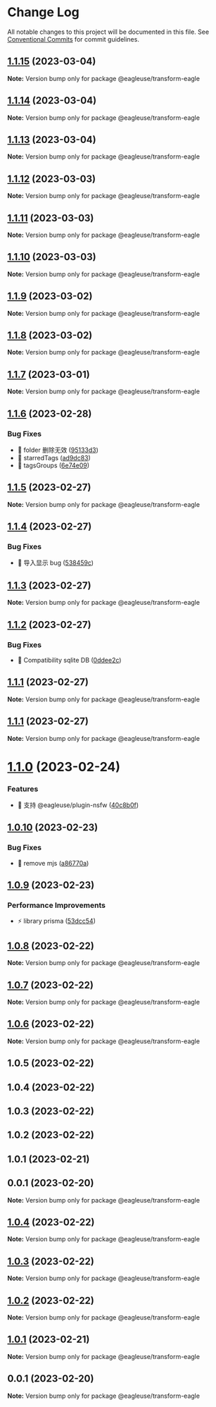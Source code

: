 # Change Log

All notable changes to this project will be documented in this file.
See [Conventional Commits](https://conventionalcommits.org) for commit guidelines.

## [1.1.15](https://github.com/meetqy/eagleuse/compare/@eagleuse/transform-eagle@1.1.14...@eagleuse/transform-eagle@1.1.15) (2023-03-04)

**Note:** Version bump only for package @eagleuse/transform-eagle

## [1.1.14](https://github.com/meetqy/eagleuse/compare/@eagleuse/transform-eagle@1.1.13...@eagleuse/transform-eagle@1.1.14) (2023-03-04)

**Note:** Version bump only for package @eagleuse/transform-eagle

## [1.1.13](https://github.com/meetqy/eagleuse/compare/@eagleuse/transform-eagle@1.1.12...@eagleuse/transform-eagle@1.1.13) (2023-03-04)

**Note:** Version bump only for package @eagleuse/transform-eagle

## [1.1.12](https://github.com/meetqy/eagleuse/compare/@eagleuse/transform-eagle@1.1.10...@eagleuse/transform-eagle@1.1.12) (2023-03-03)

**Note:** Version bump only for package @eagleuse/transform-eagle

## [1.1.11](https://github.com/meetqy/eagleuse/compare/@eagleuse/transform-eagle@1.1.10...@eagleuse/transform-eagle@1.1.11) (2023-03-03)

**Note:** Version bump only for package @eagleuse/transform-eagle

## [1.1.10](https://github.com/meetqy/eagleuse/compare/@eagleuse/transform-eagle@1.1.9...@eagleuse/transform-eagle@1.1.10) (2023-03-03)

**Note:** Version bump only for package @eagleuse/transform-eagle

## [1.1.9](https://github.com/meetqy/eagleuse/compare/@eagleuse/transform-eagle@1.1.8...@eagleuse/transform-eagle@1.1.9) (2023-03-02)

**Note:** Version bump only for package @eagleuse/transform-eagle

## [1.1.8](https://github.com/meetqy/eagleuse/compare/@eagleuse/transform-eagle@1.1.7...@eagleuse/transform-eagle@1.1.8) (2023-03-02)

**Note:** Version bump only for package @eagleuse/transform-eagle

## [1.1.7](https://github.com/meetqy/eagleuse/compare/@eagleuse/transform-eagle@1.1.6...@eagleuse/transform-eagle@1.1.7) (2023-03-01)

**Note:** Version bump only for package @eagleuse/transform-eagle

## [1.1.6](https://github.com/meetqy/eagleuse/compare/@eagleuse/transform-eagle@1.1.5...@eagleuse/transform-eagle@1.1.6) (2023-02-28)

### Bug Fixes

- 🐛 folder 删除无效 ([95133d3](https://github.com/meetqy/eagleuse/commit/95133d3d2d5a283d4966c926abcc5e32a170ff1d))
- 🐛 starredTags ([ad9dc83](https://github.com/meetqy/eagleuse/commit/ad9dc83a1ab0d7608606bdcc8bc3cbb117e0d855))
- 🐛 tagsGroups ([6e74e09](https://github.com/meetqy/eagleuse/commit/6e74e0974d324155007bfa851c05a40957802763))

## [1.1.5](https://github.com/meetqy/eagleuse/compare/@eagleuse/transform-eagle@1.1.4...@eagleuse/transform-eagle@1.1.5) (2023-02-27)

**Note:** Version bump only for package @eagleuse/transform-eagle

## [1.1.4](https://github.com/meetqy/eagleuse/compare/@eagleuse/transform-eagle@1.1.3...@eagleuse/transform-eagle@1.1.4) (2023-02-27)

### Bug Fixes

- 🐛 导入显示 bug ([538459c](https://github.com/meetqy/eagleuse/commit/538459c96b2eebca19c54c37723b47e94bf5d853))

## [1.1.3](https://github.com/meetqy/eagleuse/compare/@eagleuse/transform-eagle@1.1.2...@eagleuse/transform-eagle@1.1.3) (2023-02-27)

**Note:** Version bump only for package @eagleuse/transform-eagle

## [1.1.2](https://github.com/meetqy/eagleuse/compare/@eagleuse/transform-eagle@1.1.1...@eagleuse/transform-eagle@1.1.2) (2023-02-27)

### Bug Fixes

- 🐛 Compatibility sqlite DB ([0ddee2c](https://github.com/meetqy/eagleuse/commit/0ddee2c67feda522d7d13b4b1c68c354f8a9515e))

## [1.1.1](https://github.com/meetqy/eagleuse/compare/@eagleuse/transform-eagle@1.1.0...@eagleuse/transform-eagle@1.1.1) (2023-02-27)

**Note:** Version bump only for package @eagleuse/transform-eagle

## [1.1.1](https://github.com/meetqy/eagleuse/compare/@eagleuse/transform-eagle@1.1.0...@eagleuse/transform-eagle@1.1.1) (2023-02-27)

**Note:** Version bump only for package @eagleuse/transform-eagle

# [1.1.0](https://github.com/meetqy/eagleuse/compare/@eagleuse/transform-eagle@1.0.10...@eagleuse/transform-eagle@1.1.0) (2023-02-24)

### Features

- 🎸 支持 @eagleuse/plugin-nsfw ([40c8b0f](https://github.com/meetqy/eagleuse/commit/40c8b0fba49c5a79b28b4da2a22265bdef3514cb))

## [1.0.10](https://github.com/meetqy/eagleuse/compare/@eagleuse/transform-eagle@1.0.9...@eagleuse/transform-eagle@1.0.10) (2023-02-23)

### Bug Fixes

- 🐛 remove mjs ([a86770a](https://github.com/meetqy/eagleuse/commit/a86770a9403645710b89c770e6211978fccae351))

## [1.0.9](https://github.com/meetqy/eagleuse/compare/@eagleuse/transform-eagle@1.0.8...@eagleuse/transform-eagle@1.0.9) (2023-02-23)

### Performance Improvements

- ⚡️ library prisma ([53dcc54](https://github.com/meetqy/eagleuse/commit/53dcc54bd1490010f543de034a2e9528ecffe471))

## [1.0.8](https://github.com/meetqy/eagleuse/compare/@eagleuse/transform-eagle@1.0.7...@eagleuse/transform-eagle@1.0.8) (2023-02-22)

**Note:** Version bump only for package @eagleuse/transform-eagle

## [1.0.7](https://github.com/meetqy/eagleuse/compare/@eagleuse/transform-eagle@1.0.6...@eagleuse/transform-eagle@1.0.7) (2023-02-22)

**Note:** Version bump only for package @eagleuse/transform-eagle

## [1.0.6](https://github.com/meetqy/eagleuse/compare/@eagleuse/transform-eagle@1.0.5...@eagleuse/transform-eagle@1.0.6) (2023-02-22)

**Note:** Version bump only for package @eagleuse/transform-eagle

## 1.0.5 (2023-02-22)

## 1.0.4 (2023-02-22)

## 1.0.3 (2023-02-22)

## 1.0.2 (2023-02-22)

## 1.0.1 (2023-02-21)

## 0.0.1 (2023-02-20)

**Note:** Version bump only for package @eagleuse/transform-eagle

## [1.0.4](https://github.com/meetqy/eagleuse/compare/v1.0.3...v1.0.4) (2023-02-22)

**Note:** Version bump only for package @eagleuse/transform-eagle

## [1.0.3](https://github.com/meetqy/eagleuse/compare/v1.0.2...v1.0.3) (2023-02-22)

**Note:** Version bump only for package @eagleuse/transform-eagle

## [1.0.2](https://github.com/meetqy/eagleuse/compare/v1.0.1...v1.0.2) (2023-02-22)

**Note:** Version bump only for package @eagleuse/transform-eagle

## [1.0.1](https://github.com/meetqy/eagleuse/compare/v0.0.1...v1.0.1) (2023-02-21)

**Note:** Version bump only for package @eagleuse/transform-eagle

## 0.0.1 (2023-02-20)

**Note:** Version bump only for package @eagleuse/transform-eagle
